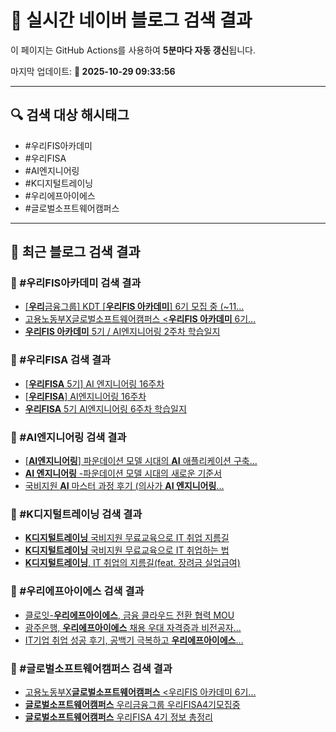 # 🚀 실시간 네이버 블로그 검색 결과

이 페이지는 GitHub Actions를 사용하여 **5분마다 자동 갱신**됩니다.

마지막 업데이트: **📅 2025-10-29 09:33:56**

---

## 🔍 검색 대상 해시태그
- #우리FIS아카데미
- #우리FISA
- #AI엔지니어링
- #K디지털트레이닝
- #우리에프아이에스
- #글로벌소프트웨어캠퍼스

---

## 📝 최근 블로그 검색 결과

### 🔹 #우리FIS아카데미 검색 결과
- [[<b>우리</b>금융그룹] KDT [<b>우리FIS 아카데미</b>] 6기 모집 중 (~11... ](https://blog.naver.com/119jobcenter/224047044272)
- [고용노동부X글로벌소프트웨어캠퍼스 &lt;<b>우리FIS 아카데미</b> 6기... ](https://blog.naver.com/youth_mapo/224052278137)
- [<b>우리FIS 아카데미</b> 5기 / AI엔지니어링 2주차 학습일지](https://blog.naver.com/tlsehdgh4162/223932387802)

### 🔹 #우리FISA 검색 결과
- [[<b>우리FISA</b> 5기] AI 엔지니어링 16주차](https://blog.naver.com/tobying/224053921023)
- [[<b>우리FISA</b>] AI엔지니어링 16주차](https://blog.naver.com/1120bear/224054007345)
- [<b>우리FISA</b> 5기 AI엔지니어링 6주차 학습일지](https://blog.naver.com/tlsehdgh4162/223965917579)

### 🔹 #AI엔지니어링 검색 결과
- [[<b>AI엔지니어링</b>] 파운데이션 모델 시대의 <b>AI</b> 애플리케이션 구축... ](https://blog.naver.com/usna7/224053246384)
- [<b>AI 엔지니어링</b> -파운데이션 모델 시대의 새로운 기준서](https://blog.naver.com/haram4th/224052232307)
- [국비지원 <b>AI</b> 마스터 과정 후기 (의사가 <b>AI 엔지니어링</b>... ](https://blog.naver.com/babydreamer5/223970901250)

### 🔹 #K디지털트레이닝 검색 결과
- [<b>K디지털트레이닝</b> 국비지원 무료교육으로 IT 취업 지름길](https://blog.naver.com/q1640/223949932329)
- [<b>K디지털트레이닝</b> 국비지원 무료교육으로 IT 취업하는 법](https://blog.naver.com/xavisnet/223934531739)
- [<b>K디지털트레이닝</b>, IT 취업의 지름길(feat. 장려금 실업급여)](https://blog.naver.com/smgong00/223945534049)

### 🔹 #우리에프아이에스 검색 결과
- [클로잇-<b>우리에프아이에스</b>, 금융 클라우드 전환 협력 MOU](https://blog.naver.com/cengroup-pr/223753537100)
- [광주은행, <b>우리에프아이에스</b> 채용 우대 자격증과 비전공자... ](https://blog.naver.com/giveapeck/223621025743)
- [IT기업 취업 성공 후기, 공백기 극복하고 <b>우리에프아이에스</b>... ](https://blog.naver.com/jobprise/224000204693)

### 🔹 #글로벌소프트웨어캠퍼스 검색 결과
- [고용노동부X<b>글로벌소프트웨어캠퍼스</b> &lt;우리FIS 아카데미 6기... ](https://blog.naver.com/youth_mapo/224052278137)
- [<b>글로벌소프트웨어캠퍼스</b> 우리금융그룹 우리FISA4기모집중](https://blog.naver.com/dm3676/223653660164)
- [<b>글로벌소프트웨어캠퍼스</b> 우리FISA 4기 정보 총정리](https://blog.naver.com/wuthy/223614821491)
